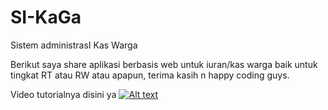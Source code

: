 # SI-KaGa
Sistem administrasI Kas Warga

Berikut saya share aplikasi berbasis web untuk iuran/kas warga baik untuk tingkat RT atau RW atau apapun, terima kasih n happy coding guys.

Video tutorialnya disini ya
[![Alt text](https://img.youtube.com/vi/LuT91XyIYLo/0.jpg)](https://www.youtube.com/watch?v=LuT91XyIYLo)
